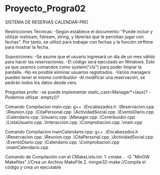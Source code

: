 # Proyecto_Progra02
SISTEMA DE RESERVAS CALENDAR-PRO


Restricciones Técnicas:
    -Según establece el documento: "Puede incluir y utilizar iostream, fstream, string, y librerías que le permitan jugar con fechas". Por tanto, se utilizó <ctime> para trabajar con fechas y la función strftime para mostrar la fecha.


Suposiciones: 
    -Se asume que el usuario ingresará un día de un mes válido para hacer las reservaciones.
    -El código será ejecutado en Windows. Esto ya que usamos comandos como system("cls") para poder limpiar la pantalla.
    -No es posible eliminar usuarios registrados.
    -Varios managers pueden tener el mismo contribuidor
    -Al modificar una reservación, se pedirán todos los datos desde cero.



Preguntas profe:
    -se puede implementar static_cast<Manager*>(aux)?
    -Podemos utilizar <string>.empty()?




Comando Compilacion main.cpp:
    g++ .\Encabezados.h .\Reservacion.cpp .\Reunion.cpp .\CitaPersonal.cpp .\ActividadSocial.cpp .\EventoDiario.cpp .\Calendario.cpp .\Usuario.cpp .\Manager.cpp .\Contribuidor.cpp .\ListaUsuario.cpp .\Interaccion.cpp .\Comprobacion.cpp .\main.cpp
    

Comando Compilacion mainCalendario.cpp:
    g++ .\Encabezados.h .\Reservacion.cpp .\Reunion.cpp .\CitaPersonal.cpp .\ActividadSocial.cpp .\EventoDiario.cpp .\Calendario.cpp .\Comprobacion.cpp .\mainCalendario.cpp


Comando de Compilación con el CMakeLists.txt:
    1. cmake .. -G "MinGW Makefiles"        //Crea un Archivo MakeFile
    2. mingw32-make                         //Compila el código y crea un ejecutable

